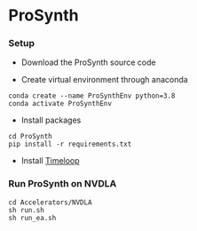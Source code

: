 # ProSynth

### Setup ###
* Download the ProSynth source code 

* Create virtual environment through anaconda
```
conda create --name ProSynthEnv python=3.8
conda activate ProSynthEnv
```
* Install packages
   
```
cd ProSynth
pip install -r requirements.txt
```

* Install [Timeloop](https://timeloop.csail.mit.edu/timeloop)

### Run ProSynth on NVDLA ###

```
cd Accelerators/NVDLA
sh run.sh
sh run_ea.sh
```
